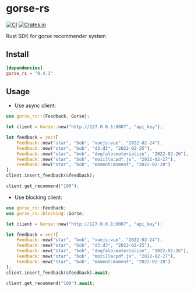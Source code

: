 # gorse-rs

[![CI](https://github.com/gorse-io/gorse-rs/actions/workflows/ci.yml/badge.svg)](https://github.com/gorse-io/gorse-rs/actions/workflows/ci.yml)
[![Crates.io](https://img.shields.io/crates/v/gorse_rs)](https://crates.io/crates/gorse_rs/)

Rust SDK for gorse recommender system

## Install

```toml
[dependencies]
gorse_rs = "0.4.1"
```

## Usage

- Use async client:

```rust
use gorse_rs::{Feedback, Gorse};

let client = Gorse::new("http://127.0.0.1:8087", "api_key");

let feedback = vec![
    Feedback::new("star", "bob", "vuejs:vue", "2022-02-24"),
    Feedback::new("star", "bob", "d3:d3", "2022-02-25"),
    Feedback::new("star", "bob", "dogfalo:materialize", "2022-02-26"),
    Feedback::new("star", "bob", "mozilla:pdf.js", "2022-02-27"),
    Feedback::new("star", "bob", "moment:moment", "2022-02-28")
];
client.insert_feedback(&feedback);

client.get_recommend("100");
```

- Use blocking client:

```rust
use gorse_rs::Feedback;
use gorse_rs::blocking::Gorse;

let client = Gorse::new("http://127.0.0.1:8087", "api_key");

let feedback = vec![
    Feedback::new("star", "bob", "vuejs:vue", "2022-02-24"),
    Feedback::new("star", "bob", "d3:d3", "2022-02-25"),
    Feedback::new("star", "bob", "dogfalo:materialize", "2022-02-26"),
    Feedback::new("star", "bob", "mozilla:pdf.js", "2022-02-27"),
    Feedback::new("star", "bob", "moment:moment", "2022-02-28")
];
client.insert_feedback(&feedback).await;

client.get_recommend("100").await;
```

